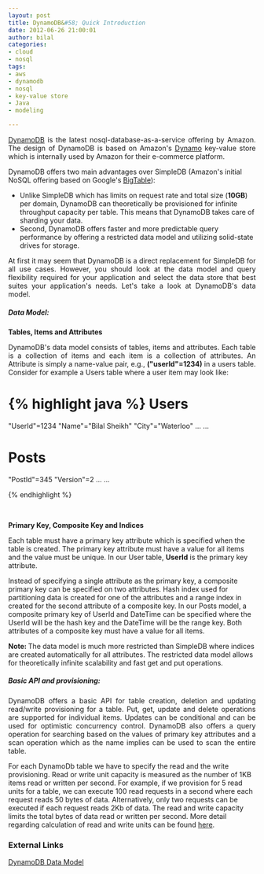 ```yaml
--- 
layout: post
title: DynamoDB&#58; Quick Introduction
date: 2012-06-26 21:00:01
author: bilal
categories: 
- cloud
- nosql
tags:
- aws
- dynamodb
- nosql
- key-value store
- Java
- modeling

---
```


<p style="text-align: justify;">
<a href="http://aws.amazon.com/dynamodb/">DynamoDB</a> is the latest
nosql-database-as-a-service offering by Amazon. The design of DynamoDB
is based on Amazon's <a
href="http://www.allthingsdistributed.com/files/amazon-dynamo-sosp2007.pdf">Dynamo</a>
key-value store which is internally used by Amazon for their e-commerce platform.  

DynamoDB offers two main advantages over SimpleDB (Amazon's initial
NoSQL offering based on Google's <a href="http://static.googleusercontent.com/external_content/untrusted_dlcp/research.google.com/en//archive/bigtable-osdi06.pdf">BigTable</a>):

<ul>
  <li>
  Unlike SimpleDB which has limits on request rate and total size (<b>10GB</b>) per domain, DynamoDB can theoretically be
  provisioned for infinite throughput capacity per table. This means
  that DynamoDB takes care of sharding your data.
  </li>
  <li>
  Second, DynamoDB offers faster and more predictable query
  performance by offering a restricted data model and utilizing solid-state drives for storage. 
  </li>
</ul>
</p>

<p style="text-align: justify;">
At first it may seem that DynamoDB is a direct replacement for
SimpleDB for all use cases. However, you should look at the data model
and query flexibility required for your application and select the
data store that best suites your application's needs. Let's take a look at DynamoDB's data model.
</p>

<h5>Data Model:</h5>

<b>Tables, Items and Attributes</b>

<p style="text-align: justify;">
DynamoDB's data model consists of tables, items and attributes. Each
table is a collection of items and each item is a collection of
attributes. An Attribute is simply a name-value pair, e.g.,
<b>("userId"=1234)</b> in a users table. Consider for example a Users table where a user item may look like:</p>

{% highlight java %}
Users
=====
"UserId"=1234
"Name"="Bilal Sheikh"
"City"="Waterloo"
...
...

Posts
=====
"PostId"=345
"Version"=2
...
...

{% endhighlight %}

&nbsp;

<b>Primary Key, Composite Key and Indices </b>

<p>Each table must have a primary key attribute which is specified
when the table is created. The primary key attribute must have a value
for all items and the value must be unique. In our User table,
<b>UserId</b> is the primary key attribute.</p>

<p>Instead of specifying a single attribute as the primary key, a
composite primary key can be specified on two attributes. Hash index used for partitioning
data is created for one of the attributes and a range index in created
for the second attribute of a composite key. In our Posts model, a composite primary key of UserId and DateTime
can be specified where the UserId will be the hash key and the DateTime
will be the range key. Both attributes of a composite
key must have a value for all items.</p>

<p><b>Note: </b>The data model is much more restricted than SimpleDB
where indices are created automatically for all attributes. The
restricted data model allows for theoretically infinite scalability and fast get and
put operations.</p>

<h5>Basic API and provisioning:</h5>
<p style="text-align: justify;">
DynamoDB offers a basic API for table creation, deletion and updating
read/write provisioning for a table. Put, get, update and delete
operations are supported for individual items. Updates can be
conditional and can be used for optimistic concurrency control. DynamoDB also offers a query operation for searching based on the values of primary key attributes and a scan operation which as the name implies can be used to scan the entire table.</p>

For each DynamoDb table we have to specify the read and the write
provisioning. Read or write unit capacity is measured as the number of
1KB items read or written per second. For example, if we provision for
5 read units for a table, we can execute 100 read requests in a second
where each request reads 50 bytes of data. Alternatively, only two
requests can be executed if each request reads 2Kb of data. The read
and write capacity limits the total bytes of data read or written per
second. More detail regarding calculation of read and write units can
be found <a href="http://docs.amazonwebservices.com/amazondynamodb/latest/developerguide/WorkingWithDDTables.html#CapacityUnitCalculations">here</a>. 

<h3>External Links</h3>

<a href="http://aws.amazon.com/dynamodb/#whentousedynamodb">DynamoDB Data Model</a>
